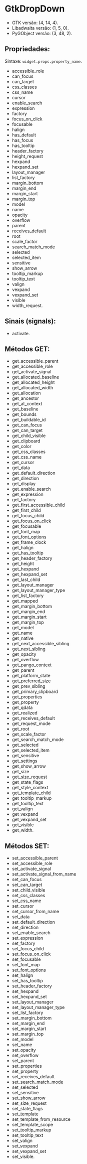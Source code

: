 # GtkDropDown

- GTK versão: (4, 14, 4).
- Libadwaita versão: (1, 5, 0).
- PyGObject versão: (3, 48, 2).

## Propriedades:

Sintaxe: `widget.props.property_name`.

- accessible_role
- can_focus
- can_target
- css_classes
- css_name
- cursor
- enable_search
- expression
- factory
- focus_on_click
- focusable
- halign
- has_default
- has_focus
- has_tooltip
- header_factory
- height_request
- hexpand
- hexpand_set
- layout_manager
- list_factory
- margin_bottom
- margin_end
- margin_start
- margin_top
- model
- name
- opacity
- overflow
- parent
- receives_default
- root
- scale_factor
- search_match_mode
- selected
- selected_item
- sensitive
- show_arrow
- tooltip_markup
- tooltip_text
- valign
- vexpand
- vexpand_set
- visible
- width_request.

## Sinais (signals):

- activate.

## Métodos GET:

- get_accessible_parent
- get_accessible_role
- get_activate_signal
- get_allocated_baseline
- get_allocated_height
- get_allocated_width
- get_allocation
- get_ancestor
- get_at_context
- get_baseline
- get_bounds
- get_buildable_id
- get_can_focus
- get_can_target
- get_child_visible
- get_clipboard
- get_color
- get_css_classes
- get_css_name
- get_cursor
- get_data
- get_default_direction
- get_direction
- get_display
- get_enable_search
- get_expression
- get_factory
- get_first_accessible_child
- get_first_child
- get_focus_child
- get_focus_on_click
- get_focusable
- get_font_map
- get_font_options
- get_frame_clock
- get_halign
- get_has_tooltip
- get_header_factory
- get_height
- get_hexpand
- get_hexpand_set
- get_last_child
- get_layout_manager
- get_layout_manager_type
- get_list_factory
- get_mapped
- get_margin_bottom
- get_margin_end
- get_margin_start
- get_margin_top
- get_model
- get_name
- get_native
- get_next_accessible_sibling
- get_next_sibling
- get_opacity
- get_overflow
- get_pango_context
- get_parent
- get_platform_state
- get_preferred_size
- get_prev_sibling
- get_primary_clipboard
- get_properties
- get_property
- get_qdata
- get_realized
- get_receives_default
- get_request_mode
- get_root
- get_scale_factor
- get_search_match_mode
- get_selected
- get_selected_item
- get_sensitive
- get_settings
- get_show_arrow
- get_size
- get_size_request
- get_state_flags
- get_style_context
- get_template_child
- get_tooltip_markup
- get_tooltip_text
- get_valign
- get_vexpand
- get_vexpand_set
- get_visible
- get_width.

## Métodos SET:

- set_accessible_parent
- set_accessible_role
- set_activate_signal
- set_activate_signal_from_name
- set_can_focus
- set_can_target
- set_child_visible
- set_css_classes
- set_css_name
- set_cursor
- set_cursor_from_name
- set_data
- set_default_direction
- set_direction
- set_enable_search
- set_expression
- set_factory
- set_focus_child
- set_focus_on_click
- set_focusable
- set_font_map
- set_font_options
- set_halign
- set_has_tooltip
- set_header_factory
- set_hexpand
- set_hexpand_set
- set_layout_manager
- set_layout_manager_type
- set_list_factory
- set_margin_bottom
- set_margin_end
- set_margin_start
- set_margin_top
- set_model
- set_name
- set_opacity
- set_overflow
- set_parent
- set_properties
- set_property
- set_receives_default
- set_search_match_mode
- set_selected
- set_sensitive
- set_show_arrow
- set_size_request
- set_state_flags
- set_template
- set_template_from_resource
- set_template_scope
- set_tooltip_markup
- set_tooltip_text
- set_valign
- set_vexpand
- set_vexpand_set
- set_visible.
